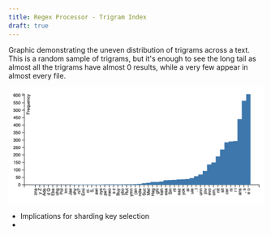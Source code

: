 ```yaml
---
title: Regex Processor - Trigram Index
draft: true
---
```


Graphic demonstrating the uneven distribution of trigrams across a text. This is a random sample of trigrams, but it's enough to see the long tail as almost all the trigrams have almost 0 results, while a very few appear in almost every file.

![distribution-of-trigrams-graph.png](/img/distribution-of-trigrams-graph.png)

- Implications for sharding key selection
- 